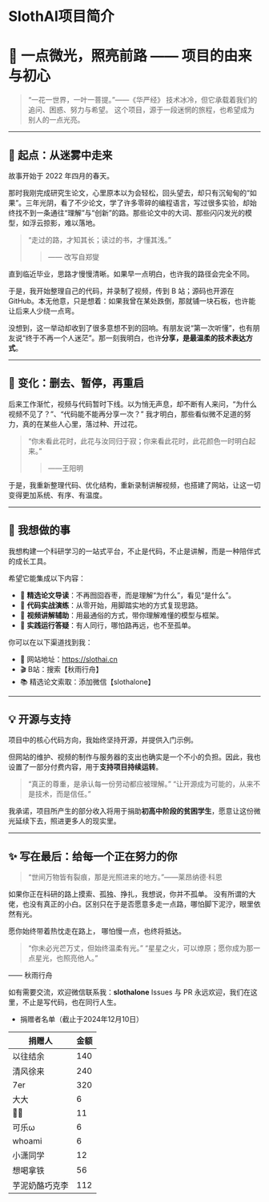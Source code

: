 # SlothAI项目简介
# 🍃 一点微光，照亮前路 —— 项目的由来与初心

> “一花一世界，一叶一菩提。”——《华严经》
>  技术冰冷，但它承载着我们的追问、困惑、努力与希望。
>  这个项目，源于一段迷惘的旅程，也希望成为别人的一点光亮。

------

## 🌿 起点：从迷雾中走来

故事开始于 2022 年四月的春天。

那时我刚完成研究生论文，心里原本以为会轻松，回头望去，却只有沉甸甸的“如果”。三年光阴，看了不少论文，学了许多零碎的编程语言，写过很多实验，却始终找不到一条通往“理解”与“创新”的路。那些论文中的大词、那些闪闪发光的模型，如浮云掠影，难以落地。 

> “走过的路，才知其长；读过的书，才懂其浅。”
>
> > —— 改写自郑燮

直到临近毕业，思路才慢慢清晰。如果早一点明白，也许我的路径会完全不同。

于是，我开始整理自己的代码，并录制了视频，传到 B 站；源码也开源在 GitHub。本无他意，只是想着：如果我曾在某处跌倒，那就铺一块石板，也许能让后来人少绕一点弯。

没想到，这一举动却收到了很多意想不到的回响。有朋友说“第一次听懂”，也有朋友说“终于不再一个人迷茫”。那一刻我明白，也许**分享，是最温柔的技术表达方式**。

------

## 🌸 变化：删去、暂停，再重启

后来工作渐忙，视频与代码暂时下线。以为悄无声息，却不断有人来问，“为什么视频不见了？”、“代码能不能再分享一次？”
 我才明白，那些看似微不足道的努力，真的在某些人心里，落过种、开过花。

> “你未看此花时，此花与汝同归于寂；你来看此花时，此花颜色一时明白起来。”
>
> > ——王阳明

于是，我重新整理代码、优化结构，重新录制讲解视频，也搭建了网站，让这一切变得更加系统、有序、有温度。

------

## 🌱 我想做的事

我想构建一个科研学习的一站式平台，不止是代码，不止是讲解，而是一种陪伴式的成长工具。

希望它能集成以下内容：

- 🧠 **精选论文导读**：不再囫囵吞枣，而是理解“为什么”，看见“是什么”。
- 🧰 **代码实战演练**：从零开始，用脚踏实地的方式复现思路。
- 🎥 **视频讲解辅助**：用最通俗的方式，带你理解难懂的模型与框架。
- 💬 **实践运行答疑**：有人同行，哪怕路再远，也不至孤单。

你可以在以下渠道找到我：

- 📍 网站地址：https://slothai.cn
- 🎬 B站：搜索【秋雨行舟】
- 📚 精选论文索取：添加微信【slothalone】

------

## 💡 开源与支持

项目中的核心代码方向，我始终坚持开源，并提供入门示例。

但网站的维护、视频的制作与服务器的支出也确实是一个不小的负担。因此，我也设置了一部分付费内容，用于**支持项目持续运转**。

> “真正的尊重，是承认每一份劳动都应被理解。”
>  “让开源成为可能的，从来不是技术，而是信任。”

我承诺，项目所产生的部分收入将用于捐助**初高中阶段的贫困学生**，愿意让这份微光延续下去，照进更多人的现实里。

------

## ✨ 写在最后：给每一个正在努力的你

> “世间万物皆有裂痕，那是光照进来的地方。”——莱昂纳德·科恩

如果你正在科研的路上摸索、孤独、挣扎，我想说，你并不孤单。
 没有所谓的大佬，也没有真正的小白。区别只在于是否愿意多走一点路，哪怕脚下泥泞，眼里依然有光。

愿你始终带着热忱走在路上，
 哪怕慢一点，也终将抵达。

> “你未必光芒万丈，但始终温柔有光。”
>  “星星之火，可以燎原；愿你成为那一点星光，也照亮他人。”

—— 秋雨行舟

如有需要交流，欢迎微信联系我：**slothalone**
 Issues 与 PR 永远欢迎，我们在这里，不止是写代码，也在同行人生。

























- 捐赠者名单（截止于2024年12月10日）

| 捐赠人   | 金额 |
| -------- | ---- |
| 以往结余 | 140  |
| 清风徐来 | 240  |
| 7er      | 320  |
|  大大    |  6  |
|🥺🥺     |  11 |
|可乐ω      |6    |
|whoami     |6    |
|小潇同学    |12   |
|想喝拿铁  | 56|
|芋泥奶酪巧克李 |112 |

